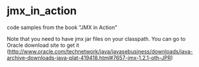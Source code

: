 jmx_in_action
=============

code samples from the book "JMX in Action"

Note that you need to have jmx jar files on your classpath. You can go to Oracle download site to get it (http://www.oracle.com/technetwork/java/javasebusiness/downloads/java-archive-downloads-java-plat-419418.html#7657-jmx-1.2.1-oth-JPR)
